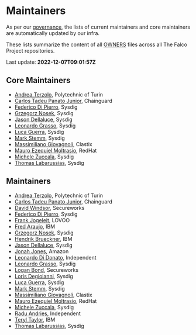 # Maintainers

As per our [governance](./GOVERNANCE.md), the lists of current maintainers and core maintainers are automatically updated by our infra.

These lists summarize the content of all [OWNERS](./GOVERNANCE.md#repository-ownership) files across all The Falco Project repositories.

Last update: **<!-- LATEST-UPDATE -->2022-12-07T09:01:57Z<!-- /LATEST-UPDATE -->**

## Core Maintainers

<!-- MAINTAINERS-CORE-LIST -->
- [Andrea Terzolo](https://github.com/andreagit97), Polytechnic of Turin
- [Carlos Tadeu Panato Junior](https://github.com/cpanato), Chainguard
- [Federico Di Pierro](https://github.com/fededp), Sysdig
- [Grzegorz Nosek](https://github.com/gnosek), Sysdig
- [Jason Dellaluce](https://github.com/jasondellaluce), Sysdig
- [Leonardo Grasso](https://github.com/leogr), Sysdig
- [Luca Guerra](https://github.com/lucaguerra), Sysdig
- [Mark Stemm](https://github.com/mstemm), Sysdig
- [Massimiliano Giovagnoli](https://github.com/maxgio92), Clastix
- [Mauro Ezequiel Moltrasio](https://github.com/molter73), RedHat
- [Michele Zuccala](https://github.com/zuc), Sysdig
- [Thomas Labarussias](https://github.com/issif), Sysdig
<!-- /MAINTAINERS-CORE-LIST -->

## Maintainers

<!-- MAINTAINERS-LIST -->
- [Andrea Terzolo](https://github.com/andreagit97), Polytechnic of Turin
- [Carlos Tadeu Panato Junior](https://github.com/cpanato), Chainguard
- [David Windsor](https://github.com/dwindsor), Secureworks
- [Federico Di Pierro](https://github.com/fededp), Sysdig
- [Frank Jogeleit](https://github.com/fjogeleit), LOVOO
- [Fred Araujo](https://github.com/araujof), IBM
- [Grzegorz Nosek](https://github.com/gnosek), Sysdig
- [Hendrik Brueckner](https://github.com/hbrueckner), IBM
- [Jason Dellaluce](https://github.com/jasondellaluce), Sysdig
- [Jonah Jones](https://github.com/jonahjon), Amazon
- [Leonardo Di Donato](https://github.com/leodido), Independent
- [Leonardo Grasso](https://github.com/leogr), Sysdig
- [Logan Bond](https://github.com/exoner4ted), Secureworks
- [Loris Degioianni](https://github.com/ldegio), Sysdig
- [Luca Guerra](https://github.com/lucaguerra), Sysdig
- [Mark Stemm](https://github.com/mstemm), Sysdig
- [Massimiliano Giovagnoli](https://github.com/maxgio92), Clastix
- [Mauro Ezequiel Moltrasio](https://github.com/molter73), RedHat
- [Michele Zuccala](https://github.com/zuc), Sysdig
- [Radu Andries](https://github.com/admiral0), Independent
- [Teryl Taylor](https://github.com/terylt), IBM
- [Thomas Labarussias](https://github.com/issif), Sysdig
<!-- /MAINTAINERS-LIST -->
